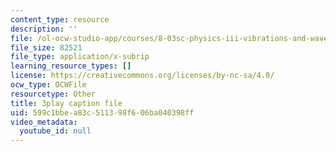 ```yaml
---
content_type: resource
description: ''
file: /ol-ocw-studio-app/courses/8-03sc-physics-iii-vibrations-and-waves-fall-2016/599c1bbea83c511398f606ba040398ff_8kcvyoHsXrw.vtt
file_size: 82521
file_type: application/x-subrip
learning_resource_types: []
license: https://creativecommons.org/licenses/by-nc-sa/4.0/
ocw_type: OCWFile
resourcetype: Other
title: 3play caption file
uid: 599c1bbe-a83c-5113-98f6-06ba040398ff
video_metadata:
  youtube_id: null
---
```

